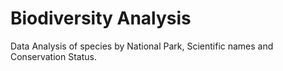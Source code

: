 # Biodiversity Analysis
 
Data Analysis of species by National Park, Scientific names and Conservation Status.
